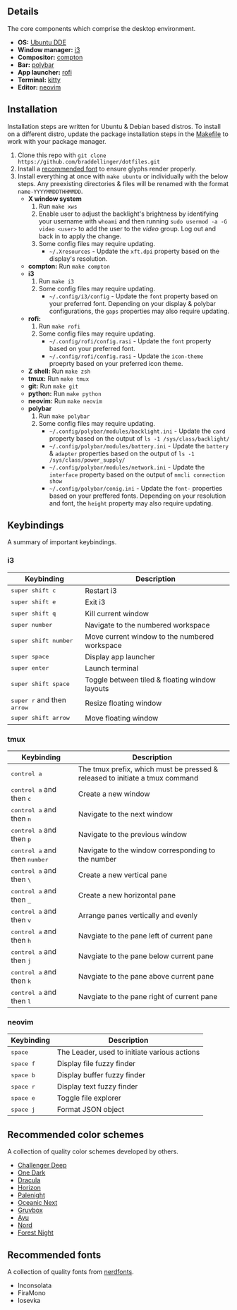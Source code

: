 ## Details
The core components which comprise the desktop environment.

* **OS:** [Ubuntu DDE](https://ubuntudde.com/)
* **Window manager:** [i3](https://github.com/i3/i3)
* **Compositor:** [compton](https://github.com/chjj/compton)
* **Bar:** [polybar](https://github.com/polybar/polybar)
* **App launcher:** [rofi](https://github.com/davatorium/rofi)
* **Terminal:** [kitty](https://github.com/kovidgoyal/kitty)
* **Editor:** [neovim](https://github.com/neovim/neovim)

## Installation
Installation steps are written for Ubuntu & Debian based distros. To install on a different distro, update the package installation steps in the [Makefile](https://github.com/braddellinger/dotfiles/blob/master/Makefile) to work with your package manager.

1. Clone this repo with `git clone https://github.com/braddellinger/dotfiles.git`
2. Install a [recommended font](#recommended-fonts) to ensure glyphs render properly.
3. Install everything at once with `make ubuntu` or individually with the below steps. Any preexisting directories & files will be renamed with the format `name-YYYYMMDDTHHMMDD`.
    * **X window system**
        1. Run `make xws`
        2. Enable user to adjust the backlight's brightness by identifying your username with `whoami` and then running `sudo usermod -a -G video <user>` to add the user to the _video_ group. Log out and back in to apply the change.
        3. Some config files may require updating.
            * `~/.Xresources` - Update the `xft.dpi` property based on the display's resolution.
    * **compton:** Run `make compton`
    * **i3**
        1. Run `make i3`
        2. Some config files may require updating.
            * `~/.config/i3/config` - Update the `font` property based on your preferred font. Depending on your display & polybar configurations, the `gaps` properties may also require updating.
    * **rofi:**
        1. Run `make rofi`
        2. Some config files may require updating.
            * `~/.config/rofi/config.rasi` - Update the `font` property based on your preferred font.
            * `~/.config/rofi/config.rasi` - Update the `icon-theme` proeprty based on your preferred icon theme.
    * **Z shell:** Run `make zsh`
    * **tmux:** Run `make tmux`
    * **git:** Run `make git`
    * **python:** Run `make python`
    * **neovim:** Run `make neovim`
    * **polybar**
        1. Run `make polybar`
        2. Some config files may require updating. 
            * `~/.config/polybar/modules/backlight.ini` - Update the `card` property based on the output of `ls -1 /sys/class/backlight/`
            * `~/.config/polybar/modules/battery.ini` - Update the `battery` & `adapter` properties based on the output of `ls -1 /sys/class/power_supply/`
            * `~/.config/polybar/modules/network.ini` - Update the `interface` property based on the output of `nmcli connection show`
            * `~/.config/polybar/conig.ini` - Update the `font-` properties based on your preffered fonts. Depending on your resolution and font, the `height` property may also require updating.

## Keybindings
A summary of important keybindings.

### i3
| Keybinding | Description |
| ---------- | ----------- |
| <kbd>super shift c</kbd> | Restart i3 |
| <kbd>super shift e</kbd> | Exit i3 |
| <kbd>super shift q</kbd> | Kill current window |
| <kbd>super number</kbd> | Navigate to the numbered workspace |
| <kbd>super shift number</kbd> | Move current window to the numbered workspace |
| <kbd>super space</kbd> | Display app launcher |
| <kbd>super enter</kbd> | Launch terminal |
| <kbd>super shift space</kbd> | Toggle between tiled & floating window layouts |
| <kbd>super r</kbd> and then <kbd>arrow</kbd> | Resize floating window |
| <kbd>super shift arrow</kbd> | Move floating window |

### tmux
| Keybinding | Description |
| ---------- | ----------- |
| <kbd>control a</kbd> | The tmux prefix, which must be pressed & released to initiate a tmux command  |
| <kbd>control a</kbd> and then <kbd>c</kbd> | Create a new window  |
| <kbd>control a</kbd> and then <kbd>n</kbd> | Navigate to the next window  |
| <kbd>control a</kbd> and then <kbd>p</kbd> | Navigate to the previous window  |
| <kbd>control a</kbd> and then <kbd>number</kbd> | Navigate to the window corresponding to the number |
| <kbd>control a</kbd> and then <kbd>\\</kbd> | Create a new vertical pane |
| <kbd>control a</kbd> and then <kbd>_</kbd> | Create a new horizontal pane |
| <kbd>control a</kbd> and then <kbd>v</kbd> | Arrange panes vertically and evenly |
| <kbd>control a</kbd> and then <kbd>h</kbd> | Navgiate to the pane left of current pane |
| <kbd>control a</kbd> and then <kbd>j</kbd> | Navgiate to the pane below current pane |
| <kbd>control a</kbd> and then <kbd>k</kbd> | Navgiate to the pane above current pane |
| <kbd>control a</kbd> and then <kbd>l</kbd> | Navgiate to the pane right of current pane |

### neovim
| Keybinding | Description |
| ---------- | ----------- |
| <kbd>space</kbd> | The Leader, used to initiate various actions |
| <kbd>space f</kbd> | Display file fuzzy finder |
| <kbd>space b</kbd> | Display buffer fuzzy finder |
| <kbd>space r</kbd> | Display text fuzzy finder |
| <kbd>space e</kbd> | Toggle file explorer |
| <kbd>space j</kbd> | Format JSON object |

## Recommended color schemes
A collection of quality color schemes developed by others.

* [Challenger Deep](https://challenger-deep-theme.github.io)
* [One Dark](https://github.com/joshdick/onedark.vim)
* [Dracula](https://draculatheme.com/)
* [Horizon](https://github.com/ntk148v/vim-horizon)
* [Palenight](https://github.com/drewtempelmeyer/palenight.vim)
* [Oceanic Next](https://github.com/mhartington/oceanic-next)
* [Gruvbox](https://github.com/gruvbox-community/gruvbox)
* [Ayu](https://github.com/ayu-theme/ayu-vim)
* [Nord](https://www.nordtheme.com)
* [Forest Night](https://github.com/sainnhe/forest-night)

## Recommended fonts
A collection of quality fonts from [nerdfonts](https://www.nerdfonts.com/).

* Inconsolata
* FiraMono 
* Iosevka 
